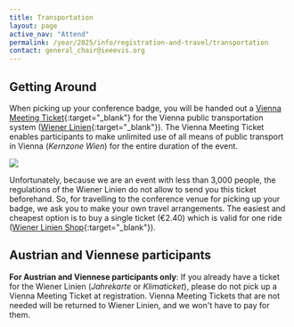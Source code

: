 ```yaml
---
title: Transportation
layout: page
active_nav: "Attend"
permalink: /year/2025/info/registration-and-travel/transportation
contact: general_chair@ieeevis.org
---
```


## Getting Around

When picking up your conference badge, you will be handed out a [Vienna Meeting Ticket](https://meeting.vienna.info/en/why-vienna/getting-around-vienna/wiener-linien-vienna-meeting-ticket-435604){:target="_blank"} for the Vienna public transportation system ([Wiener Linien](https://www.wienerlinien.at/web/wl-en){:target="_blank"}).
The Vienna Meeting Ticket enables participants to make unlimited use of all means of public transport in Vienna (*Kernzone Wien*) for the entire duration of the event.

<p>
  <img src="/year/2025/assets/photos/wiener-linien-plan.png" />
</p>

Unfortunately, because we are an event with less than 3,000 people, the regulations of the Wiener Linien do not allow to send you this ticket beforehand.
So, for travelling to the conference venue for picking up your badge, we ask you to make your own travel arrangements.
The easiest and cheapest option is to buy a single ticket (€2.40) which is valid for one ride ([Wiener Linien Shop](https://shop.wienmobil.at/en/products){:target="_blank"}).

## Austrian and Viennese participants

**For Austrian and Viennese participants only**:
If you already have a ticket for the Wiener Linien (*Jahrekarte* or *Klimaticket*), please do not pick up a Vienna Meeting Ticket at registration.
Vienna Meeting Tickets that are not needed will be returned to Wiener Linien, and we won't have to pay for them.
